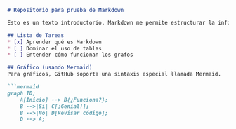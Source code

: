 ```markdown
# Repositorio para prueba de Markdown

Esto es un texto introductorio. Markdown me permite estructurar la información de forma clara y sencilla.

## Lista de Tareas
* [x] Aprender qué es Markdown
* [ ] Dominar el uso de tablas
* [ ] Entender cómo funcionan los grafos

## Gráfico (usando Mermaid)
Para gráficos, GitHub soporta una sintaxis especial llamada Mermaid.

```mermaid
graph TD;
    A[Inicio] --> B{¿Funciona?};
    B -->|Sí| C[¡Genial!];
    B -->|No| D[Revisar código];
    D --> A;
